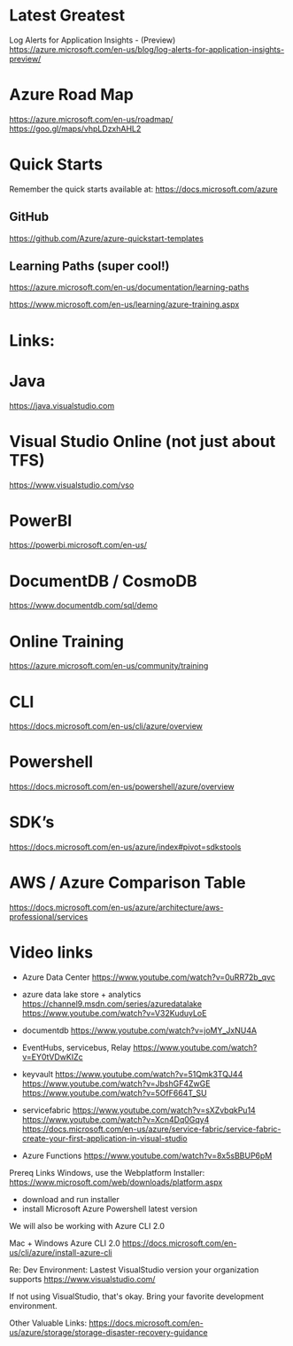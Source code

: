 # Latest Greatest
Log Alerts for Application Insights - (Preview)
https://azure.microsoft.com/en-us/blog/log-alerts-for-application-insights-preview/ 

# Azure Road Map
https://azure.microsoft.com/en-us/roadmap/
https://goo.gl/maps/vhpLDzxhAHL2


# Quick Starts
Remember the quick starts available at:
https://docs.microsoft.com/azure 

## GitHub 
https://github.com/Azure/azure-quickstart-templates

## Learning Paths (super cool!)
https://azure.microsoft.com/en-us/documentation/learning-paths 

https://www.microsoft.com/en-us/learning/azure-training.aspx

# Links:

# Java 
https://java.visualstudio.com

# Visual Studio Online (not just about TFS)
https://www.visualstudio.com/vso

# PowerBI
https://powerbi.microsoft.com/en-us/ 

# DocumentDB / CosmoDB
https://www.documentdb.com/sql/demo 

# Online Training
https://azure.microsoft.com/en-us/community/training 

# CLI
https://docs.microsoft.com/en-us/cli/azure/overview 
 
# Powershell
https://docs.microsoft.com/en-us/powershell/azure/overview 

# SDK’s
https://docs.microsoft.com/en-us/azure/index#pivot=sdkstools 

# AWS / Azure Comparison Table
https://docs.microsoft.com/en-us/azure/architecture/aws-professional/services


# Video links 
- Azure Data Center
    https://www.youtube.com/watch?v=0uRR72b_qvc 

- azure data lake store + analytics
    https://channel9.msdn.com/series/azuredatalake 
    https://www.youtube.com/watch?v=V32KuduyLoE 

- documentdb
    https://www.youtube.com/watch?v=joMY_JxNU4A 

- EventHubs, servicebus, Relay
    https://www.youtube.com/watch?v=EY0tVDwKIZc 

- keyvault
    https://www.youtube.com/watch?v=51Qmk3TQJ44  
    https://www.youtube.com/watch?v=JbshGF4ZwGE 
    https://www.youtube.com/watch?v=5OfF664T_SU 

- servicefabric 
    https://www.youtube.com/watch?v=sXZvbqkPu14 
    https://www.youtube.com/watch?v=Xcn4Dq0Gqy4 
    https://docs.microsoft.com/en-us/azure/service-fabric/service-fabric-create-your-first-application-in-visual-studio 

- Azure Functions
    https://www.youtube.com/watch?v=8x5sBBUP6pM 


Prereq Links
Windows, use the Webplatform Installer:
https://www.microsoft.com/web/downloads/platform.aspx 
- download and run installer
- install Microsoft Azure Powershell latest version

We will also be working with Azure CLI 2.0

Mac + Windows 
Azure CLI 2.0
https://docs.microsoft.com/en-us/cli/azure/install-azure-cli   

Re: Dev Environment:
Lastest VisualStudio version your organization supports
https://www.visualstudio.com/ 

If not using VisualStudio, that's okay.  Bring your favorite development environment.


Other Valuable Links:
https://docs.microsoft.com/en-us/azure/storage/storage-disaster-recovery-guidance 
